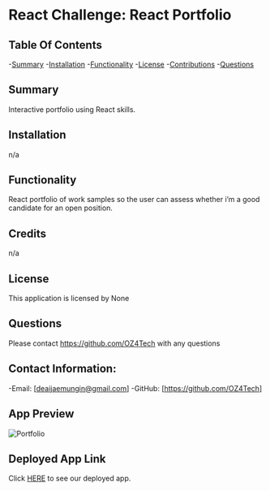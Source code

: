 # React Challenge: React Portfolio

  ## Table Of Contents
-[Summary](#summary)
-[Installation](#installation)
-[Functionality](#functionality)
-[License](#license)
-[Contributions](#contributions)
-[Questions](#questions)

## Summary
Interactive portfolio using React skills.


## Installation
n/a

## Functionality
React portfolio of work samples so the user can assess whether i’m a good candidate for an open position.

## Credits
n/a

## License
This application is licensed by None

## Questions
Please contact https://github.com/OZ4Tech with any questions

## Contact Information:
-Email: [deaijaemungin@gmail.com]
-GitHub: [https://github.com/OZ4Tech]

## App Preview

![Portfolio](https://user-images.githubusercontent.com/103383531/187010554-6ed74a78-862e-4814-b609-e57865d0f10e.gif)

## Deployed App Link

Click [HERE]() to see our deployed app.

